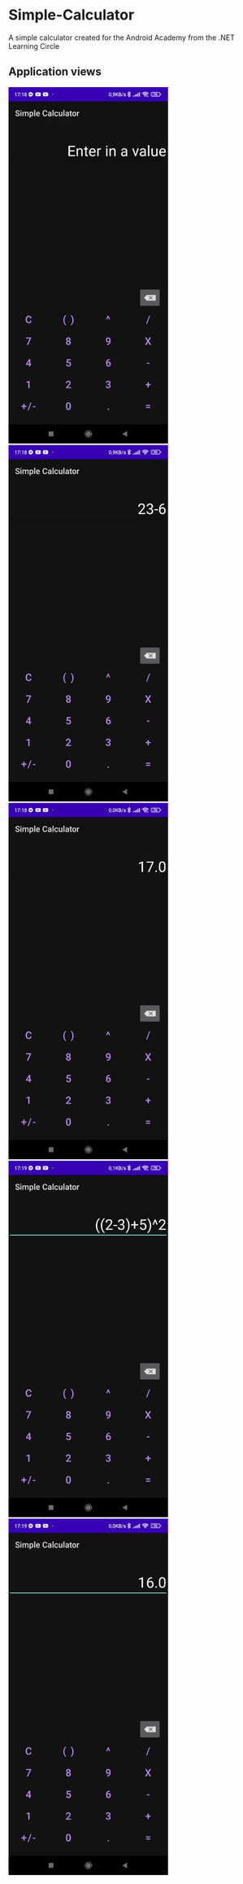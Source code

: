 # Simple-Calculator
A simple calculator created for the Android Academy from the .NET Learning Circle

## Application views
<img src ="Screen_1.jpg" widith="500" height="700"> <img src ="Screen_2.jpg" widith="500" height="700"> <img src ="Screen_3.jpg" widith="500" height="700">
<img src ="Screen_4.jpg" widith="500" height="700"> <img src ="Screen_5.jpg" widith="500" height="700">
